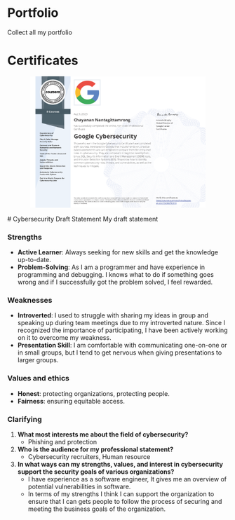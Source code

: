 # Portfolio
Collect all my portfolio

# Certificates
<p align=center>
  <img src="GoogleCybersecurity.png" height="300" width="400"/> 
</p>
# Cybersecurity Draft Statement
My draft statement

### Strengths

- **Active Learner**: Always seeking for new skills and get the knowledge up-to-date.
- **Problem-Solving**: As I am a programmer and have experience in programming and debugging. I knows what to do if something goes wrong and if I successfully got the problem solved, I feel rewarded.

### Weaknesses

- **Introverted**: I used to struggle with sharing my ideas in group and speaking up during team meetings due to my introverted nature. Since I recognized the importance of participating, I have been actively working on it to overcome my weakness.
- **Presentation Skill**: I am comfortable with communicating one-on-one or in small groups, but I tend to get nervous when giving presentations to larger groups.

### Values and ethics

- **Honest**: protecting organizations, protecting people.
- **Fairness**: ensuring equitable access.

### Clarifying

1. **What most interests me about the field of cybersecurity?**
     - Phishing and protection
2. **Who is the audience for my professional statement?**
     - Cybersecurity recruiters, Human resource
3. **In what ways can my strengths, values, and interest in cybersecurity support the security goals of various organizations?**
     - I have experience as a software engineer, It gives me an overview of potential vulnerabilities in software. 
     - In terms of my strengths I think I can support the organization to ensure that I can gets people to follow the process of securing and meeting the business goals of the organization.
